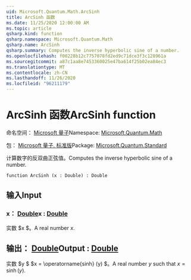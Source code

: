 ```yaml
---
uid: Microsoft.Quantum.Math.ArcSinh
title: ArcSinh 函数
ms.date: 11/25/2020 12:00:00 AM
ms.topic: article
qsharp.kind: function
qsharp.namespace: Microsoft.Quantum.Math
qsharp.name: ArcSinh
qsharp.summary: Computes the inverse hyperbolic sine of a number.
ms.openlocfilehash: f00228b12c7757078fd2ed9c71dce3f3c128961a
ms.sourcegitcommit: a87c1aa8e7453360025e47ba614f25b02ea84ec3
ms.translationtype: MT
ms.contentlocale: zh-CN
ms.lasthandoff: 11/26/2020
ms.locfileid: "96211179"
---
```

# <a name="arcsinh-function"></a><span data-ttu-id="8db8c-102">ArcSinh 函数</span><span class="sxs-lookup"><span data-stu-id="8db8c-102">ArcSinh function</span></span>

<span data-ttu-id="8db8c-103">命名空间： [Microsoft 量子](xref:Microsoft.Quantum.Math)</span><span class="sxs-lookup"><span data-stu-id="8db8c-103">Namespace: [Microsoft.Quantum.Math](xref:Microsoft.Quantum.Math)</span></span>

<span data-ttu-id="8db8c-104">包： [Microsoft 量子. 标准版](https://nuget.org/packages/Microsoft.Quantum.Standard)</span><span class="sxs-lookup"><span data-stu-id="8db8c-104">Package: [Microsoft.Quantum.Standard](https://nuget.org/packages/Microsoft.Quantum.Standard)</span></span>


<span data-ttu-id="8db8c-105">计算数字的反双曲正弦值。</span><span class="sxs-lookup"><span data-stu-id="8db8c-105">Computes the inverse hyperbolic sine of a number.</span></span>

```qsharp
function ArcSinh (x : Double) : Double
```


## <a name="input"></a><span data-ttu-id="8db8c-106">输入</span><span class="sxs-lookup"><span data-stu-id="8db8c-106">Input</span></span>

### <a name="x--double"></a><span data-ttu-id="8db8c-107">x： [Double](xref:microsoft.quantum.lang-ref.double)</span><span class="sxs-lookup"><span data-stu-id="8db8c-107">x : [Double](xref:microsoft.quantum.lang-ref.double)</span></span>

<span data-ttu-id="8db8c-108">实数 $x $。</span><span class="sxs-lookup"><span data-stu-id="8db8c-108">A real number $x$.</span></span>



## <a name="output--double"></a><span data-ttu-id="8db8c-109">输出： [Double](xref:microsoft.quantum.lang-ref.double)</span><span class="sxs-lookup"><span data-stu-id="8db8c-109">Output : [Double](xref:microsoft.quantum.lang-ref.double)</span></span>

<span data-ttu-id="8db8c-110">实数 $y $ $x = \operatorname{sinh} (y) $。</span><span class="sxs-lookup"><span data-stu-id="8db8c-110">A real number $y$ such that $x = \operatorname{sinh}(y)$.</span></span>
